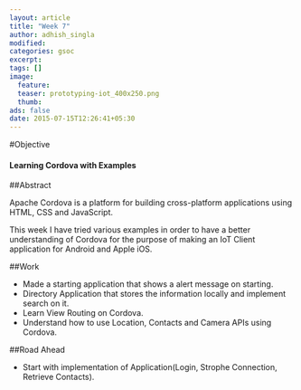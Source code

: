 ```yaml
---
layout: article
title: "Week 7"
author: adhish_singla
modified:
categories: gsoc
excerpt:
tags: []
image:
  feature:
  teaser: prototyping-iot_400x250.png
  thumb:
ads: false
date: 2015-07-15T12:26:41+05:30
---
```


#Objective

#### Learning Cordova with Examples

##Abstract

Apache Cordova is a platform for building cross-platform applications using HTML, CSS and JavaScript.

This week I have tried various examples in order to have a better understanding of Cordova for the purpose of making an IoT Client application for Android and Apple iOS.

##Work

* Made a starting application that shows a alert message on starting.
* Directory Application that stores the information locally and implement search on it.
* Learn View Routing on Cordova.
* Understand how to use Location, Contacts and Camera APIs using Cordova.

##Road Ahead

* Start with implementation of Application(Login, Strophe Connection, Retrieve Contacts).
